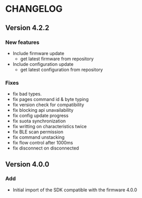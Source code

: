 # CHANGELOG

## Version 4.2.2

### New features
- Include firmware update
    - get latest firmware from repository
- Include configuration update
    - get latest configuration from repository

### Fixes
- fix bad types.
- fix pages command id & byte typing
- fix version check for compatibility
- fix blocking api unavailability
- fix config update progress
- fix suota synchronization
- fix writting on characteristics twice
- fix BLE scan permission
- fix command unstacking
- fix flow control after 1000ms
- fix disconnect on disconnected

## Version 4.0.0

### Add

- Initial import of the SDK compatible with the firmware 4.0.0
